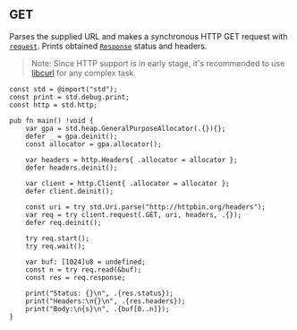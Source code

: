 ## GET

Parses the supplied URL and makes a synchronous HTTP GET request
with [`request`]. Prints obtained [`Response`] status and headers.

> Note: Since HTTP support is in early stage, it's recommended to use [libcurl](https://curl.se/libcurl/c/) for any complex task.

```zig
const std = @import("std");
const print = std.debug.print;
const http = std.http;

pub fn main() !void {
    var gpa = std.heap.GeneralPurposeAllocator(.{}){};
    defer _ = gpa.deinit();
    const allocator = gpa.allocator();

    var headers = http.Headers{ .allocator = allocator };
    defer headers.deinit();

    var client = http.Client{ .allocator = allocator };
    defer client.deinit();

    const uri = try std.Uri.parse("http://httpbin.org/headers");
    var req = try client.request(.GET, uri, headers, .{});
    defer req.deinit();

    try req.start();
    try req.wait();

    var buf: [1024]u8 = undefined;
    const n = try req.read(&buf);
    const res = req.response;

    print("Status: {}\n", .{res.status});
    print("Headers:\n{}\n", .{res.headers});
    print("Body:\n{s}\n", .{buf[0..n]});
}
```

[`request`]: https://ziglang.org/documentation/0.11.0/std/src/std/http/Client.zig.html#L992
[`Response`]: https://ziglang.org/documentation/0.11.0/std/src/std/http/Client.zig.html#L322
